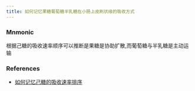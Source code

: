 ```yaml
---
title: 如何记忆果糖葡萄糖半乳糖在小肠上皮刷状缘的吸收方式
---
```


### Mnmonic
根据己糖的吸收速率顺序可以推断是果糖是协助扩散,而葡萄糖与半乳糖是主动运输

### References
- [如何记忆己糖的吸收速率排序](/如何记忆己糖的吸收速率排序)

